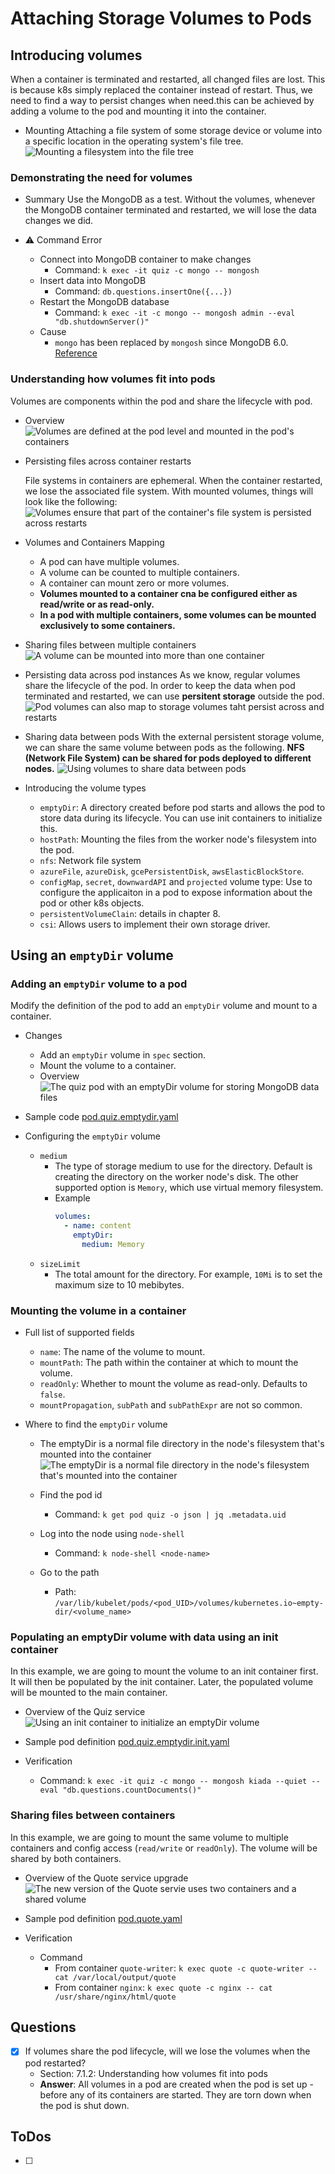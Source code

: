 # Attaching Storage Volumes to Pods

## Introducing volumes
When a container is terminated and restarted, all changed files are lost. This is because k8s simply replaced the container instead of restart. Thus, we need to find a way to persist changes when need.this can be achieved by adding a volume to the pod and mounting it into the container.

- Mounting
  Attaching a file system of some storage device or volume into a specific location in the operating system's file tree. 
  ![Mounting a filesystem into the file tree](https://drek4537l1klr.cloudfront.net/luksa3/v-14/Figures/07image002.png)

### Demonstrating the need for volumes

- Summary
  Use the MongoDB as a test. Without the volumes, whenever the MongoDB container terminated and restarted, we will lose the data changes we did.

- :warning: Command Error
  - Connect into MongoDB container to make changes 
    - Command: `k exec -it quiz -c mongo -- mongosh`
  - Insert data into MongoDB
    - Command: `db.questions.insertOne({...})`
  - Restart the MongoDB database 
    - Command: `k exec -it -c mongo -- mongosh admin --eval "db.shutdownServer()"`
  - Cause
    - `mongo` has been replaced by `mongosh` since MongoDB 6.0. [Reference](https://stackoverflow.com/questions/73582703/mongo-command-not-found-on-mongodb-6-0-docker-container)

### Understanding how volumes fit into pods

Volumes are components within the pod and share the lifecycle with pod. 

- Overview
  ![Volumes are defined at the pod level and mounted in the pod's containers](https://drek4537l1klr.cloudfront.net/luksa3/v-14/Figures/07image005.png)

- Persisting files across container restarts 
  
  File systems in containers are ephemeral. When the container restarted, we lose the associated file system. With mounted volumes, things will look like the following: 
  ![Volumes ensure that part of the container's file system is persisted across restarts](https://drek4537l1klr.cloudfront.net/luksa3/v-14/Figures/07image006.png)

- Volumes and Containers Mapping
  - A pod can have multiple volumes.
  - A volume can be counted to multiple containers.
  - A container can mount zero or more volumes. 
  - **Volumes mounted to a container cna be configured either as read/write or as read-only.**
  - **In a pod with multiple containers, some volumes can be mounted exclusively to some containers.**

- Sharing files between multiple containers
  ![A volume can be mounted into more than one container](https://drek4537l1klr.cloudfront.net/luksa3/v-14/Figures/07image008.png)

- Persisting data across pod instances 
  As we know, regular volumes share the lifecycle of the pod. In order to keep the data when pod terminated and restarted, we can use **persitent storage** outside the pod. 
  ![Pod volumes can also map to storage volumes taht persist across and restarts](https://drek4537l1klr.cloudfront.net/luksa3/v-14/Figures/07image009.png)

- Sharing data between pods
  With the external persistent storage volume, we can share the same volume between pods as the following. **NFS (Network File System) can be shared for pods deployed to different nodes.**
  ![Using volumes to share data between pods](https://drek4537l1klr.cloudfront.net/luksa3/v-14/Figures/07image010.png)

- Introducing the volume types
  - `emptyDir`: A directory created before pod starts and allows the pod to store data during its lifecycle. You can use init containers to initialize this.
  - `hostPath`: Mounting the files from the worker node's filesystem into the pod.
  - `nfs`: Network file system
  - `azureFile`, `azureDisk`, `gcePersistentDisk`, `awsElasticBlockStore`.
  - `configMap`, `secret`, `downwardAPI` and `projected` volume type: Use to configure the applicaiton in a pod to expose information about the pod or other k8s objects.
  - `persistentVolumeClain`: details in chapter 8. 
  - `csi`: Allows users to implement their own storage driver.

## Using an `emptyDir` volume

### Adding an `emptyDir` volume to a pod
  Modify the definition of the pod to add an `emptyDir` volume and mount to a container. 
  - Changes
    - Add an `emptyDir` volume in `spec` section.
    - Mount the volume to a container.
    - Overview
      ![The quiz pod with an emptyDir volume for storing MongoDB data files](https://drek4537l1klr.cloudfront.net/luksa3/v-14/Figures/07image011.png)

- Sample code 
  [pod.quiz.emptydir.yaml](deployment/pod.quiz.emptydir.yaml)

- Configuring the `emptyDir` volume
  - `medium`
    - The type of storage medium to use for the directory. Default is creating the directory on the worker node's disk. The other supported option is `Memory`, which use virtual memory filesystem.
    - Example
      ```yaml
      volumes:
        - name: content
          emptyDir:
            medium: Memory
      ```
  - `sizeLimit`
    - The total amount for the directory. For example, `10Mi` is to set the maximum size to 10 mebibytes.

### Mounting the volume in a container

- Full list of supported fields
  - `name`: The name of the volume to mount. 
  - `mountPath`: The path within the container at which to mount the volume.
  - `readOnly`: Whether to mount the volume as read-only. Defaults to `false`.
  - `mountPropagation`, `subPath` and `subPathExpr` are not so common.

- Where to find the `emptyDir` volume
  - The emptyDir is a normal file directory in the node's filesystem that's mounted into the container
    ![The emptyDir is a normal file directory in the node's filesystem that's mounted into the container](https://drek4537l1klr.cloudfront.net/luksa3/v-14/Figures/07image012.png)

  - Find the pod id
    - Command: `k get pod quiz -o json | jq .metadata.uid`

  - Log into the node using `node-shell`
    - Command: `k node-shell <node-name>`

  - Go to the path
    - Path: `/var/lib/kubelet/pods/<pod_UID>/volumes/kubernetes.io~empty-dir/<volume_name>`

### Populating an emptyDir volume with data using an init container
In this example, we are going to mount the volume to an init container first. It will then be populated by the init container. Later, the populated volume will be mounted to the main container.

- Overview of the Quiz service
  ![Using an init container to initialize an emptyDir volume](https://drek4537l1klr.cloudfront.net/luksa3/v-14/Figures/07image013.png)

- Sample pod definition
  [pod.quiz.emptydir.init.yaml](deployment/pod.quiz.emptydir.init.yaml)

- Verification
  - Command: `k exec -it quiz -c mongo -- mongosh kiada --quiet --eval "db.questions.countDocuments()"`

### Sharing files between containers
In this example, we are going to mount the same volume to multiple containers and config access (`read/write` or `readOnly`). The volume will be shared by both containers.

- Overview of the Quote service upgrade 
  ![The new version of the Quote servie uses two containers and a shared volume](https://drek4537l1klr.cloudfront.net/luksa3/v-14/Figures/07image014.png)

- Sample pod definition
  [pod.quote.yaml](deployment/pod.quote.yaml)

- Verification
  - Command
    - From container `quote-writer`: `k exec quote -c quote-writer -- cat /var/local/output/quote`
    - From container `nginx`: `k exec quote -c nginx -- cat /usr/share/nginx/html/quote`

## Questions
- [X] If volumes share the pod lifecycle, will we lose the volumes when the pod restarted?
  - Section: 7.1.2: Understanding how volumes fit into pods
  - **Answer**: All volumes in a pod are created when the pod is set up - before any of its containers are started. They are torn down when the pod is shut down.

## ToDos
- [ ] 